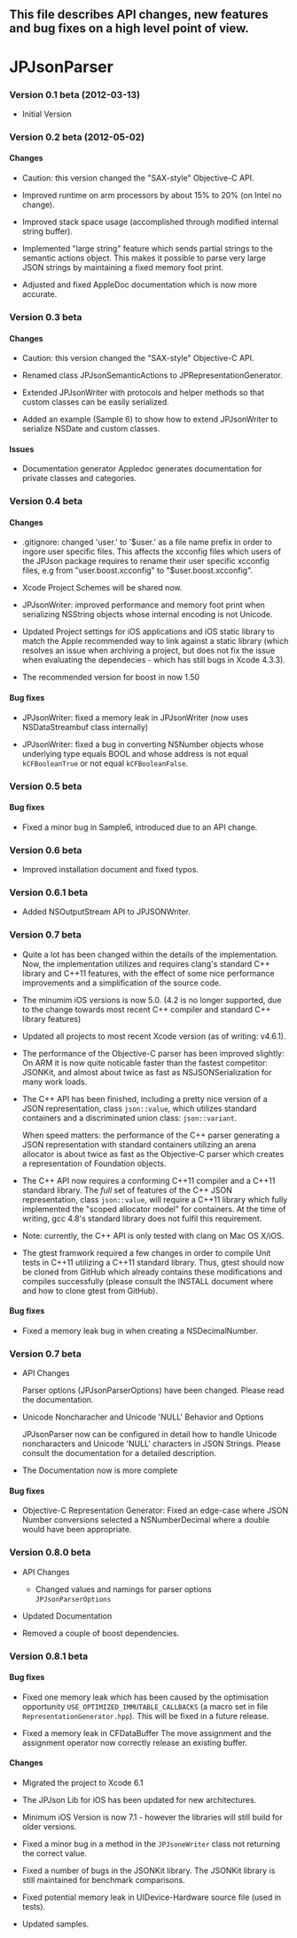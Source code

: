 ## This file describes API changes, new features and bug fixes on a high level point of view.

# JPJsonParser

### Version 0.1 beta (2012-03-13)

* Initial Version



### Version 0.2 beta (2012-05-02)

#### Changes

* Caution: this version changed the "SAX-style" Objective-C API.

* Improved runtime on arm processors by about 15% to 20% (on Intel no change).

* Improved stack space usage (accomplished through modified internal string buffer).

* Implemented "large string" feature which sends partial strings to the semantic actions object. 
  This makes it possible to parse very large JSON strings by maintaining a fixed memory foot print.

* Adjusted and fixed AppleDoc documentation which is now more accurate.



### Version 0.3 beta

#### Changes

* Caution: this version changed the "SAX-style" Objective-C API.

* Renamed class JPJsonSemanticActions to JPRepresentationGenerator.

* Extended JPJsonWriter with protocols and helper methods so that custom classes can be easily serialized.

* Added an example (Sample 6) to show how to extend JPJsonWriter to serialize NSDate and custom classes.


#### Issues

* Documentation generator Appledoc generates documentation for private classes and categories.



### Version 0.4 beta

#### Changes

* .gitignore: changed 'user.' to '$user.' as a file name prefix in order to ingore user specific files. This affects the xcconfig files which users of the JPJson package requires to rename their user specific xcconfig files, e.g from "user.boost.xcconfig" to "$user.boost.xcconfig".

* Xcode Project Schemes will be shared now.

* JPJsonWriter: improved performance and memory foot print when serializing NSString objects whose internal encoding is not Unicode.

* Updated Project settings for iOS applications and iOS static library to match the Apple recommended way to link against a static library (which resolves an issue when archiving a project, but does not fix the issue when evaluating the dependecies - which has still bugs in Xcode 4.3.3).

* The recommended version for boost in now 1.50



#### Bug fixes

* JPJsonWriter: fixed a memory leak in JPJsonWriter (now uses NSDataStreambuf class internally)

* JPJsonWriter: fixed a bug in converting NSNumber objects whose underlying type equals BOOL and whose address is not equal `kCFBooleanTrue` or not equal `kCFBooleanFalse`.



### Version 0.5 beta

#### Bug fixes

* Fixed a minor bug in Sample6, introduced due to an API change.


### Version 0.6 beta

* Improved installation document and fixed typos.


### Version 0.6.1 beta

* Added NSOutputStream API to JPJSONWriter.




### Version 0.7 beta

* Quite a lot has been changed within the details of the implementation. Now, the implementation utilizes and requires clang's standard C++ library and C++11 features, with the effect of some nice performance improvements and a simplification of the source code.

* The minumim iOS versions is now 5.0. (4.2 is no longer supported, due to the change towards most recent C++ compiler and standard C++ library features)

* Updated all projects to most recent Xcode version (as of writing: v4.6.1).

* The performance of the Objective-C parser has been improved slightly:
  On ARM it is now quite noticable faster than the fastest competitor: JSONKit, 
  and almost about twice as fast as NSJSONSerialization for many work loads.


* The C++ API has been finished, including a pretty nice version of a JSON representation, class `json::value`, which utilizes standard containers and a discriminated union class: `json::variant`.
  
  When speed matters: the performance of the C++ parser generating a JSON representation  with standard containers utilizing an arena allocator is about twice as fast as the Objective-C parser which creates a representation of Foundation objects.

* The C++ API now requires a conforming C++11 compiler and a C++11 standard library. The _full_ set of features of the C++ JSON representation, class `json::value`, will require a C++11 library which fully implemented the "scoped allocator model" for containers. At the time of writing, gcc 4.8's standard library does not fulfil this requirement.

* Note: currently, the C++ API is only tested with clang on Mac OS X/iOS.


* The gtest framwork required a few changes in order to compile Unit tests in C++11 utilizing a C++11 standard library. Thus, gtest should now be cloned from GitHub which already contains these modifications and compiles successfully (please consult the INSTALL document where and how to clone gtest from GitHub).


#### Bug fixes

* Fixed a memory leak bug in when creating a NSDecimalNumber.


  
### Version 0.7 beta

* API Changes

    Parser options (JPJsonParserOptions) have been changed. Please read the documentation.


* Unicode Noncharacher and Unicode 'NULL' Behavior and Options

    JPJsonParser now can be configured in detail how to handle Unicode noncharacters and Unicode 'NULL' characters in JSON Strings.
    Please consult the documentation for a detailed description.


* The Documentation now is more complete


  
#### Bug fixes

* Objective-C Representation Generator:
    Fixed an edge-case where JSON Number conversions selected a NSNumberDecimal where a double would have been appropriate.
    




### Version 0.8.0 beta

 * API Changes
 
   - Changed values and namings for parser options `JPJsonParserOptions`

 * Updated Documentation
 
 * Removed a couple of boost dependencies.
 
 

### Version 0.8.1 beta

#### Bug fixes

- Fixed one memory leak which has been caused by the optimisation opportunity `USE_OPTIMIZED_IMMUTABLE_CALLBACKS` (a macro set in file `RepresentationGenerator.hpp`).
 This will be fixed in a future release.

- Fixed a memory leak in CFDataBuffer
 The move assignment and the assignment operator now correctly release an existing buffer.

#### Changes

 * Migrated the project to Xcode 6.1

 * The JPJson Lib for iOS has been updated for new architectures.
 
 * Minimum iOS Version is now 7.1 - however the libraries will still build for older versions.

 * Fixed a minor bug in a method in the `JPJsoneWriter` class not returning the correct value.

 * Fixed a number of bugs in the JSONKit library. The JSONKit library is still maintained for benchmark comparisons.

 * Fixed potential memory leak in UIDevice-Hardware source file (used in tests).

 * Updated samples.


